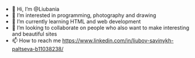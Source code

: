 - 👋 Hi, I’m @Liubania
- 👀 I’m interested in programming, photography and drawing
- 🌱 I’m currently learning HTML and web development
- 💞️ I’m looking to collaborate on people who also want to make interesting and beautiful sites
- 📫 How to reach me https://www.linkedin.com/in/liubov-savinykh-paltseva-b11038238/ 

<!---
Liubania/Liubania is a ✨ special ✨ repository because its `README.md` (this file) appears on your GitHub profile.
You can click the Preview link to take a look at your changes.
--->
